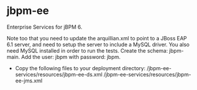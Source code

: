 jbpm-ee
=======
Enterprise Services for jBPM 6.

Note too that you need to update the arquillian.xml to point to a JBoss EAP 6.1 server, and need to setup the server to include a MySQL driver.  You also need MySQL installed in order to run the tests.  Create the schema: jbpm-main.  Add the user: jbpm with password: jbpm.

* Copy the following files to your deployment directory:
     /jbpm-ee-services/resources/jbpm-ee-ds.xml
     /jbpm-ee-services/resources/jbpm-ee-jms.xml



